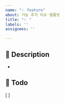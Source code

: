 ```yaml
---
name: "✨ feature"
about: 기능 추가 이슈 템플릿
title: "✨ "
labels: ''
assignees: ''

---
```


## 📌 Description
-


##  :memo: Todo
[ ]
